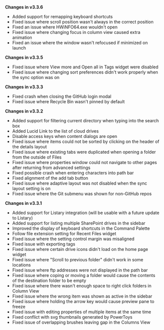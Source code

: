 **Changes in v3.3.6**

- Added support for remapping keyboard shortcuts
- Fixed issue where scroll position wasn't always in the correct position
- Fixed an issue where HWiNFO64.exe wouldn't open
- Fixed issue where changing focus in column view caused extra animation
- Fixed an issue where the window wasn't refocused if minimized on launch

**Changes in v3.3.5**

- Fixed issue where View more and Open all in Tags widget were disabled
- Fixed issue where changing sort preferences didn't work properly when the sync option was on

**Changes in v3.3.3**

- Fixed crash when closing the GitHub login modal
- Fixed issue where Recycle Bin wasn't pinned by default

**Changes in v3.3.2**

- Added support for filtering current directory when typing into the search box
- Added Lucid Link to the list of cloud drives
- Disable access keys when content dialogs are open
- Fixed issue where items could not be sorted by clicking on the header of the details layout
- Fixed issue where existing tabs were duplicated when opening a folder from the outside of Files
- Fixed issue where properties window could not navigate to other pages after returning from advanced settings
- Fixed possible crash when entering characters into path bar
- Fixed alignment of the add tab button
- Fixed issue where adaptive layout was not disabled when the sync layout setting is on
- Fixed issue where the Git submenu was shown for non-GitHub repos

**Changes in v3.3.1**

- Added support for Listary integration (will be usable with a future update to Listary)
- Added support for listing multiple SharePoint drives in the sidebar
- Improved the display of keyboard shortcuts in the Command Palette
- Follow file extension setting for Recent Files widget
- Fixed issue where the setting control margin was misaligned
- Fixed issue with exporting tags
- Fixed issue where certain drive icons didn't load on the home page widget
- Fixed issue where "Scroll to previous folder" didn't work in some locations
- Fixed issue where ftp addresses were not displayed in the path bar
- Fixed issue where coping or moving a folder would cause the contents of the destination folder to be empty
- Fixed issue where there wasn't enough space to right click folders in Column View
- Fixed issue where the wrong item was shown as active in the sidebar
- Fixed issue where holding the arrow key would cause preview pane to freeze
- Fixed issue with editing properties of multiple items at the same time
- Fixed conflict with svg thumbnails generated by PowerToys
- Fixed issue of overlapping brushes leaving gap in the Columns View
